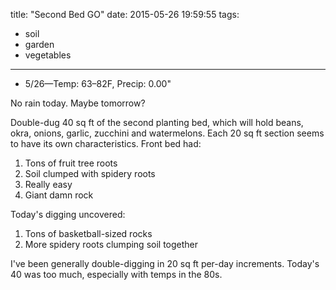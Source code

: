 title: "Second Bed GO"
date: 2015-05-26 19:59:55
tags:
  - soil
  - garden
  - vegetables
---

- 5/26&mdash;Temp: 63&ndash;82F, Precip: 0.00"

No rain today. Maybe tomorrow?

Double-dug 40 sq ft of the second planting bed, which will hold beans, okra,
onions, garlic, zucchini and watermelons. Each 20 sq ft section seems to have
its own characteristics. Front bed had:

1. Tons of fruit tree roots
2. Soil clumped with spidery roots
3. Really easy
4. Giant damn rock

Today's digging uncovered:

1. Tons of basketball-sized rocks
2. More spidery roots clumping soil together

I've been generally double-digging in 20 sq ft per-day increments. Today's 40
was too much, especially with temps in the 80s.